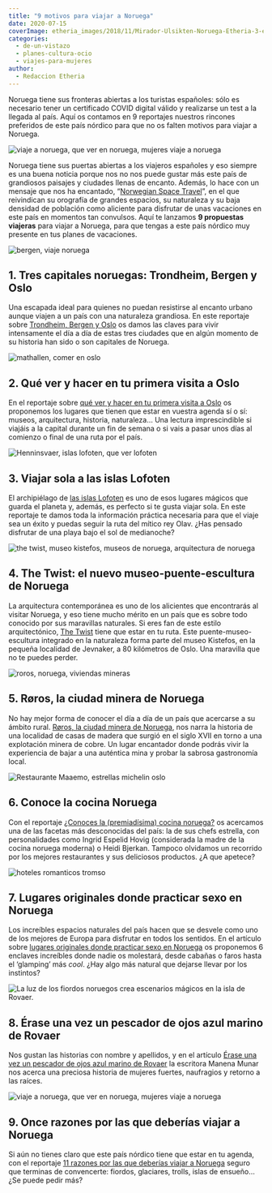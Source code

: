 ```yaml
---
title: "9 motivos para viajar a Noruega"
date: 2020-07-15
coverImage: etheria_images/2018/11/Mirador-Ulsikten-Noruega-Etheria-3-e1640169355273.jpg
categories: 
  - de-un-vistazo
  - planes-cultura-ocio
  - viajes-para-mujeres
author: 
  - Redaccion Etheria
---
```


Noruega tiene sus fronteras abiertas a los turistas españoles: sólo es necesario tener un certificado COVID digital válido y realizarse un test a la llegada al país. Aquí os contamos en 9 reportajes nuestros rincones preferidos de este país nórdico para que no os falten motivos para viajar a Noruega.

![viaje a noruega, que ver en noruega, mujeres viaje a noruega](etheria_images/2018/11/Briksdalsbreen-Noruega-Etheria-5-1024x684.jpg "Naturaleza en estado puro en el glaciar de Briksdalsbreen.")

Noruega tiene sus puertas abiertas a los viajeros españoles y eso siempre es una buena 
noticia porque nos no nos puede gustar más este país de grandiosos paisajes y ciudades 
llenas de encanto. Además, lo hace con un mensaje que nos ha encantado, “[Norwegian 
Space Travel](https://www.visitnorway.com/plan-your-trip/norwegian-space-travel/)”, en 
el que reivindican su orografía de grandes espacios, su naturaleza y su baja densidad de 
población como aliciente para disfrutar de unas vacaciones en este país en momentos tan 
convulsos. Aquí te lanzamos **9 propuestas viajeras** para viajar a Noruega, para que 
tengas a este país nórdico muy presente en tus planes de vacaciones. 

![bergen, viaje noruega](etheria_images/2020/01/Noruega-Bergen-Bryggen-900x600.jpg "Bergen, una de las ciudades más bonitas de Noruega. © M.P.")

## 1\. Tres capitales noruegas: Trondheim, Bergen y Oslo

Una escapada ideal para quienes no puedan resistirse al encanto urbano aunque viajen a 
un país con una naturaleza grandiosa. En este reportaje sobre [Trondheim, Bergen y 
Oslo](https://etheriamagazine.com/2020/01/24/que-ver-en-noruega-trondheim-bergen-y-oslo/) 
os damos las claves para vivir intensamente el día a día de estas tres ciudades que en 
algún momento de su historia han sido o son capitales de Noruega. 

![mathallen, comer en oslo](etheria_images/2020/01/mercado-oslo-Mathallen-900x599.jpg "Mathallen es un mercado gastronómico de Oslo donde probar la cocina local. © CH/ Visit Norway")

## 2\. Qué ver y hacer en tu primera visita a Oslo

En el reportaje sobre [qué ver y hacer en tu primera visita a 
Oslo](https://etheriamagazine.com/2020/01/24/viajes-con-amigas-que-ver-y-hacer-en-oslo/) 
os proponemos los lugares que tienen que estar en vuestra agenda sí o sí: museos, 
arquitectura, historia, naturaleza… Una lectura imprescindible si viajáis a la capital 
durante un fin de semana o si vais a pasar unos días al comienzo o final de una ruta por 
el país. 

![Henninsvaer, islas lofoten, que ver lofoten](etheria_images/2019/11/viaje-mujeres-lofoten-Henninsvaer-900x591.jpg "Bucólica imagen de Henninsvaer, en las islas Lofoten.")

## 3\. Viajar sola a las islas Lofoten

El archipiélago de [las islas 
Lofoten](https://etheriamagazine.com/2019/11/12/viajar-sola-islas-lofoten-noruega-ruta-del-rey-olav/) 
es uno de esos lugares mágicos que guarda el planeta y, además, es perfecto si te gusta 
viajar sola. En este reportaje te damos toda la información práctica necesaria para que 
el viaje sea un éxito y puedas seguir la ruta del mítico rey Olav. ¿Has pensado 
disfrutar de una playa bajo el sol de medianoche? 

![the twist, museo kistefos, museos de noruega, arquitectura de noruega](etheria_images/2019/10/noruega-the-twist-museo-kistefos-mujeres-900x600.jpg "La nueva maravilla arquitectónica de Noruega se llama The Twist. © Lauriang Hinitoiu/Kistefos Museum")

## 4\. The Twist: el nuevo museo-puente-escultura de Noruega

La arquitectura contemporánea es uno de los alicientes que encontrarás al visitar 
Noruega, y eso tiene mucho mérito en un país que es sobre todo conocido por sus 
maravillas naturales. Si eres fan de este estilo arquitectónico, [The 
Twist](https://etheriamagazine.com/2019/10/03/the-twist-museo-puente-escultura-noruega-viajes-arte/) 
tiene que estar en tu ruta. Este puente-museo-escultura integrado en la naturaleza forma 
parte del museo Kistefos, en la pequeña localidad de Jevnaker, a 80 kilómetros de Oslo. 
Una maravilla que no te puedes perder. 

![roros, noruega, viviendas mineras](etheria_images/2019/05/Roros-noruega-casas-trabajadores-calle-sleggveien.jpg "Casas de los mineros de la calle Sleggveien. © Menchu Redondo")

## 5\. Røros, la ciudad minera de Noruega

No hay mejor forma de conocer el día a día de un país que acercarse a su ámbito rural. [Røros, 
la ciudad minera de 
Noruega](https://etheriamagazine.com/2019/06/06/viaje-arquitectura-noruega-roros/), nos 
narra la historia de una localidad de casas de madera que surgió en el siglo XVII en 
torno a una explotación minera de cobre. Un lugar encantador donde podrás vivir la 
experiencia de bajar a una auténtica mina y probar la sabrosa gastronomía local. 

![Restaurante Maaemo, estrellas michelin oslo](etheria_images/2019/03/Restaurante-Maaemo-1024x683.jpg "Restaurante Maaemo. ©VisitOslo/ Anders Husa -andershusa.com")

## 6\. Conoce la cocina Noruega

Con el reportaje [¿Conoces la (premiadísima) cocina 
noruega?](https://etheriamagazine.com/2019/03/28/mujeres-gastronomia-y-que-comer-en-noruega%e2%80%a8/) 
os acercamos una de las facetas más desconocidas del país: la de sus chefs estrella, con 
personalidades como Ingrid Espelid Hovig (considerada la madre de la cocina noruega 
moderna) o Heidi Bjerkan. Tampoco olvidamos un recorrido por los mejores restaurantes y 
sus deliciosos productos. ¿A que apetece? 

![hoteles romanticos tromso](etheria_images/2019/02/noruega-hoteles-romanticos-Tromso.jpg "Relajación en el bote Vulkana, en Tromsø. © CH - Visitnorway.com")

## 7\. Lugares originales donde practicar sexo en Noruega

Los increíbles espacios naturales del país hacen que se desvele como uno de los mejores 
de Europa para disfrutar en todos los sentidos. En el artículo sobre [lugares originales 
donde practicar sexo en 
Noruega](https://etheriamagazine.com/2019/02/16/hoteles-romanticos-noruega/) os 
proponemos 6 enclaves increíbles donde nadie os molestará, desde cabañas o faros hasta 
el ‘glamping’ más _cool_. ¿Hay algo más natural que dejarse llevar por los instintos? 

![](etheria_images/2018/06/5-Rovaer-Noruega-1024x683.jpg "La luz de los fiordos noruegos crea escenarios mágicos en la isla de Rovaer.")

## 8\. Érase una vez un pescador de ojos azul marino de Rovaer

Nos gustan las historias con nombre y apellidos, y en el artículo [Érase una vez un 
pescador de ojos azul marino de 
Rovaer](https://etheriamagazine.com/2018/06/04/historia-de-ingrid-de-isla-rovaer-mujeres-viajeras/) 
la escritora Manena Munar nos acerca una preciosa historia de mujeres fuertes, 
naufragios y retorno a las raíces. 

![viaje a noruega, que ver en noruega, mujeres viaje a noruega](etheria_images/2018/11/Mirador-Ulsikten-Noruega-Etheria-3-1024x624.jpg "Impresionantes vistas desde el mirador de Ulsikten. © Felix Lorenzo")

## 9\. Once razones por las que deberías viajar a Noruega

Si aún no tienes claro que este país nórdico tiene que estar en tu agenda, con el 
reportaje [11 razones por las que deberías viajar a 
Noruega](https://etheriamagazine.com/2018/12/13/razones-para-viajar-a-noruega/) seguro 
que terminas de convencerte: fiordos, glaciares, trolls, islas de ensueño… ¿Se puede 
pedir más?
